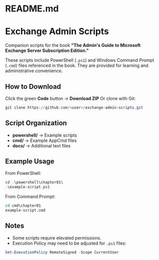 # README.md

# Exchange Admin Scripts

Companion scripts for the book
**"The Admin's Guide to Microsoft Exchange Server Subscription Edition."**

These scripts include PowerShell (`.ps1`) and Windows Command Prompt (`.cmd`) files referenced in the book.
They are provided for learning and administrative convenience.

## How to Download
Click the green **Code** button → **Download ZIP**
Or clone with Git:
```powershell
git clone https://github.com/<user>/exchange-admin-scripts.git
```

## Script Organization
- **powershell/** → Example scripts
- **cmd/** → Example AppCmd files
- **docs/** → Additional text files

## Example Usage
From PowerShell:
```powershell
cd .\powershell\chapter01\
.\example-script.ps1
```

From Command Prompt:
```cmd
cd cmd\chapter01
example-script.cmd
```

## Notes
- Some scripts require elevated permissions.
- Execution Policy may need to be adjusted for `.ps1` files:
```powershell
Set-ExecutionPolicy RemoteSigned -Scope CurrentUser
```
